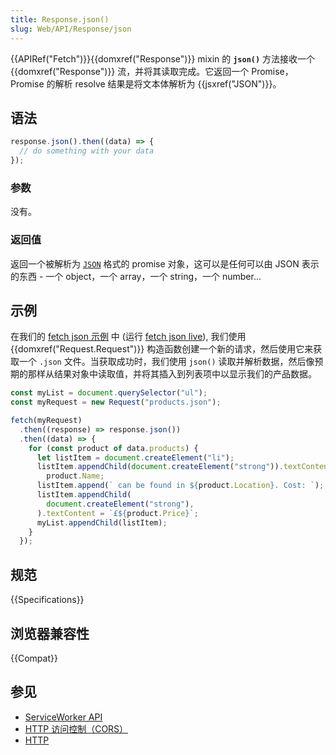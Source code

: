 ```yaml
---
title: Response.json()
slug: Web/API/Response/json
---
```


{{APIRef("Fetch")}}{{domxref("Response")}} mixin 的 **`json()`** 方法接收一个 {{domxref("Response")}} 流，并将其读取完成。它返回一个 Promise，Promise 的解析 resolve 结果是将文本体解析为 {{jsxref("JSON")}}。

## 语法

```js
response.json().then((data) => {
  // do something with your data
});
```

### 参数

没有。

### 返回值

返回一个被解析为 [`JSON`](/zh-CN/docs/Web/API/JSON) 格式的 promise 对象，这可以是任何可以由 JSON 表示的东西 - 一个 object，一个 array，一个 string，一个 number...

## 示例

在我们的 [fetch json 示例](https://github.com/mdn/fetch-examples/tree/master/fetch-json) 中 (运行 [fetch json live](http://mdn.github.io/fetch-examples/fetch-json/)), 我们使用 {{domxref("Request.Request")}} 构造函数创建一个新的请求，然后使用它来获取一个 `.json` 文件。当获取成功时，我们使用 `json()` 读取并解析数据，然后像预期的那样从结果对象中读取值，并将其插入到列表项中以显示我们的产品数据。

```js
const myList = document.querySelector("ul");
const myRequest = new Request("products.json");

fetch(myRequest)
  .then((response) => response.json())
  .then((data) => {
    for (const product of data.products) {
      let listItem = document.createElement("li");
      listItem.appendChild(document.createElement("strong")).textContent =
        product.Name;
      listItem.append(` can be found in ${product.Location}. Cost: `);
      listItem.appendChild(
        document.createElement("strong"),
      ).textContent = `£${product.Price}`;
      myList.appendChild(listItem);
    }
  });
```

## 规范

{{Specifications}}

## 浏览器兼容性

{{Compat}}

## 参见

- [ServiceWorker API](/zh-CN/docs/Web/API/Service_Worker_API)
- [HTTP 访问控制（CORS）](/zh-CN/docs/Web/HTTP/CORS)
- [HTTP](/zh-CN/docs/Web/HTTP)
